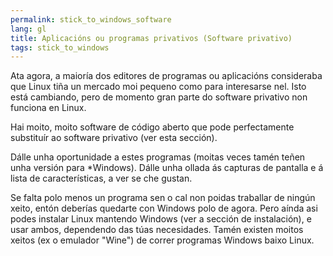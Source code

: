 ```yaml
---
permalink: stick_to_windows_software
lang: gl
title: Aplicacións ou programas privativos (Software privativo)
tags: stick_to_windows
---
```


Ata agora, a maioría dos editores de programas ou aplicacións consideraba que Linux tiña un mercado moi pequeno como para interesarse nel. Isto está cambiando, pero de momento gran parte do software privativo non funciona en Linux.

Hai moito, moito software de código aberto que pode perfectamente substituír ao software privativo (ver <a href="/items/warez/index_es.php"></a>esta sección).

Dálle unha oportunidade a estes programas (moitas veces tamén teñen unha versión para *Windows). Dálle unha ollada ás capturas de pantalla e á lista de características, a ver se che gustan.

Se falta polo menos un programa sen o cal non poidas traballar de ningún xeito, entón deberías quedarte con Windows polo de agora. Pero aínda asi podes instalar Linux mantendo Windows (ver a sección de instalación), e usar ambos, dependendo das túas necesidades. Tamén existen moitos xeitos (ex o emulador "Wine") de correr programas Windows baixo Linux.

